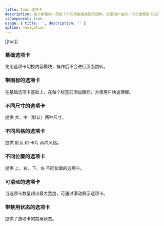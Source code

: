 ```yaml
---
title: Tabs 选项卡
description: 用于承载同一层级下不同页面或类别的组件，方便用户在同一个页面框架下进行快速切换。
isComponent: true
usage: { title: '', description: '' }
spline: navigation
---
```


[[toc]]

<script>
import Usage from "../DocUsage.svelte"
</script>

<Usage></Usage>

### 基础选项卡

使用选项卡切换内容模块，操作后不会进行页面跳转。

<script>
import Base from "../../example/Base.svelte"
</script>

<Base></Base>

### 带图标的选项卡

在基础选项卡基础上，在每个标签前添加图标，方便用户快速理解。

<script>
import Icon from "../../example/Icon.svelte"
</script>

<Icon></Icon>

### 不同尺寸的选项卡

提供 大、中（默认）两种尺寸。

<script>
import Size from "../../example/Size.svelte"
</script>

<Size></Size>

### 不同风格的选项卡

提供 默认 和 卡片 两种风格。

<script>
import Theme from "../../example/Theme.svelte"
</script>

<Theme></Theme>

### 不同位置的选项卡

提供 上、右、下、左 不同位置的选项卡。

<script>
import Position from "../../example/Position.svelte"
</script>

<Position></Position>


<!-- ### 带操作选项卡

定义：在整个选项卡模块右侧放置操作icon，以控制选项卡内容。

使用场景：对选项卡有相应的操作（如添加、删除等功能）需求的场景。

{{ operation }} -->

### 可滑动的选项卡

当选项卡数量超出最大宽度，可通过滑动展示选项卡。

<script>
import Combination from "../../example/Combination.svelte"
</script>

<Combination></Combination>


### 带禁用状态的选项卡

提供了选项卡的禁用状态。

<script>
import Disabled from "../../example/Disabled.svelte"
</script>

<Disabled></Disabled>

[//]: # (### 增删选项卡)

[//]: # ()
[//]: # (用户可添加、删除选项卡，满足自定义场景。)

[//]: # ()
[//]: # (<script>)

[//]: # (import Custom from "../../example/Custom.svelte")

[//]: # (</script>)

[//]: # ()
[//]: # (<Custom></Custom>)

[//]: # ()
[//]: # (### 可拖拽的选项卡)

[//]: # ()
[//]: # (提供了可拖拽的选项卡。)

[//]: # ()
[//]: # (<script>)

[//]: # (import DragSort from "../../example/DragSort.svelte")

[//]: # (</script>)

[//]: # ()
[//]: # (<DragSort></DragSort>)

[//]: # ()
[//]: # (### 懒加载)

[//]: # ()
[//]: # (通过设置 lazy，可以实现懒加载，只在选中tab时才进行渲染。)

[//]: # ()
[//]: # (<script>)

[//]: # (import LazyLoad from "../../example/LazyLoad.svelte")

[//]: # (</script>)

[//]: # ()
[//]: # (<LazyLoad></LazyLoad>)

